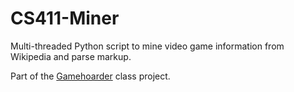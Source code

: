# CS411-Miner
Multi-threaded Python script to mine video game information from Wikipedia and parse markup.

Part of the [Gamehoarder](https://github.com/vcte/gamehoarder) class project. 
